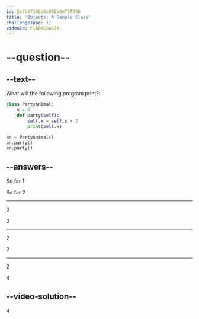 ```yaml
---
id: 5e7b9f160b6c005b0e76f086
title: 'Objects: A Sample Class'
challengeType: 11
videoId: FiABKEuaSJ8
---
```


# --question--

## --text--

What will the following program print?:

```python
class PartyAnimal:
    x = 0
    def party(self):
        self.x = self.x + 2
        print(self.x)

an = PartyAnimal()
an.party()
an.party()
```

## --answers--

So far 1

So far 2

---

0

0

---

2

2

---

2

4

## --video-solution--

4

